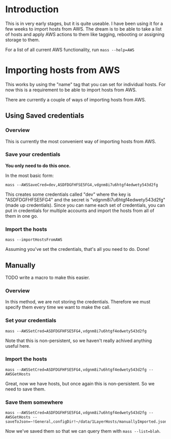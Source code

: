 # Introduction

This is in very early stages, but it is quite useable. I have been using it for a few weeks to import hosts from AWS. The dream is to be able to take a list of hosts and apply AWS actions to them like tagging, rebooting or assigning storage to them.

For a list of all current AWS functionality, run `mass --help=AWS`

# Importing hosts from AWS

This works by using the "name" tag that you can set for individual hosts. For now this is a requirement to be able to import hosts from AWS.

There are currently a couple of ways of importing hosts from AWS.

## Using Saved credentials

### Overview

This is currently the most convenient way of importing hosts from AWS.

### Save your credentials

**You only need to do this once.**

In the most basic form:

    mass --AWSSaveCred=dev,ASDFDGFHFSE5FG4,vdgnm8i7u6htgf4edwety543d2fg

This creates some credentials called "dev" where the key is "ASDFDGFHFSE5FG4" and the secret is "vdgnm8i7u6htgf4edwety543d2fg" (made up credentials). Since you can name each set of credentials, you can put in credentials for multiple accounts and import the hosts from all of them in one go.

### Import the hosts

    mass --importHostsFromAWS

Assuming you've set the credentials, that's all you need to do. Done!

## Manually

TODO write a macro to make this easier.

### Overview

In this method, we are not storing the credentials. Therefore we must specify them every time we want to make the call.

### Set your credentials

    mass --AWSSetCred=ASDFDGFHFSE5FG4,vdgnm8i7u6htgf4edwety543d2fg

Note that this is non-persistent, so we haven't really achived anything useful here.

### Import the hosts

    mass --AWSSetCred=ASDFDGFHFSE5FG4,vdgnm8i7u6htgf4edwety543d2fg --AWSGetHosts

Great, now we have hosts, but once again this is non-persistent. So we need to save them.

### Save them somewhere

    mass --AWSSetCred=ASDFDGFHFSE5FG4,vdgnm8i7u6htgf4edwety543d2fg --AWSGetHosts --saveToJson=~!General,configDir!~/data/1LayerHosts/manuallyImported.json

Now we've saved them so that we can query them with `mass --list=blah`.